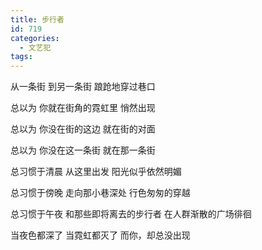 ```yaml
---
title: 步行者
id: 719
categories:
  - 文艺犯
tags:
---
```


从一条街
到另一条街
踉跄地穿过巷口

总以为
你就在街角的霓虹里
悄然出现

总以为
你没在街的这边
就在街的对面

总以为
你没在这一条街
就在那一条街

总习惯于清晨
从这里出发
阳光似乎依然明媚

总习惯于傍晚
走向那小巷深处
行色匆匆的穿越

总习惯于午夜
和那些即将离去的步行者
在人群渐散的广场徘徊

当夜色都深了
当霓虹都灭了
而你，却总没出现